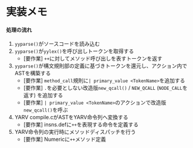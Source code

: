 # 実装メモ
#### 処理の流れ
1. `yyparse()`がソースコードを読み込む
2. `yyparse()`が`yylex()`を呼び出しトークンを取得する
    - [要作業] `++`に対してメソッド呼び出しを表すトークンを返す
3. `yyparse()`が構文規則部の定義に基づきトークンを還元し、アクション内でASTを構築する
    - [要作業] `method_call`規則に`| primary_value <TokenName>`を追加する
    - [要作業] `.`を必要としない改造版`new_qcall()` / `NEW_QCALL` (`NODE_CALL`を返す) を追加する
    - [要作業] `| primary_value <TokenName>`のアクションで改造版`new_qcall()`を呼ぶ
4. YARV compile.cがASTをYARV命令列へ変換する
    - [要作業] insns.defに`++`を表現する命令を定義する
5. YARV命令列の実行時にメソッドディスパッチを行う
    - [要作業] Numericに`++`メソッド定義
